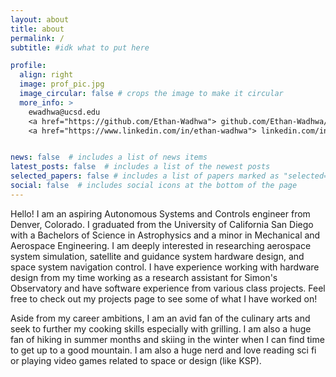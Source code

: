 ```yaml
---
layout: about
title: about
permalink: /
subtitle: #idk what to put here

profile:
  align: right
  image: prof_pic.jpg
  image_circular: false # crops the image to make it circular
  more_info: >
    ewadhwa@ucsd.edu
    <a href="https://github.com/Ethan-Wadhwa"> github.com/Ethan-Wadhwa/ </a>
    <a href="https://www.linkedin.com/in/ethan-wadhwa"> linkedin.com/in/ethan-wadhwa/ </a>


news: false  # includes a list of news items
latest_posts: false  # includes a list of the newest posts
selected_papers: false # includes a list of papers marked as "selected={true}"
social: false  # includes social icons at the bottom of the page
---
```


Hello! I am an aspiring Autonomous Systems and Controls engineer from Denver, Colorado. I graduated from the University of California San Diego with a Bachelors of Science in Astrophysics and a minor in Mechanical and Aerospace Engineering. I am deeply interested in researching aerospace system simulation, satellite and guidance system hardware design, and space system navigation control. I have experience working with hardware design from my time working as a research assistant for Simon's Observatory and have software experience from various class projects. Feel free to check out my projects page to see some of what I have worked on!

Aside from my career ambitions, I am an avid fan of the culinary arts and seek to further my cooking skills especially with grilling. I am also a huge fan of hiking in summer months and skiing in the winter when I can find time to get up to a good mountain. I am also a huge nerd and love reading sci fi or playing video games related to space or design (like KSP).
